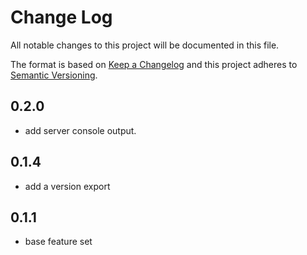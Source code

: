 # Change Log

All notable changes to this project will be documented in this file.

The format is based on [Keep a Changelog](http://keepachangelog.com/) and this project adheres to [Semantic Versioning](http://semver.org/).

## 0.2.0

- add server console output.

## 0.1.4

- add a version export

## 0.1.1

- base feature set
